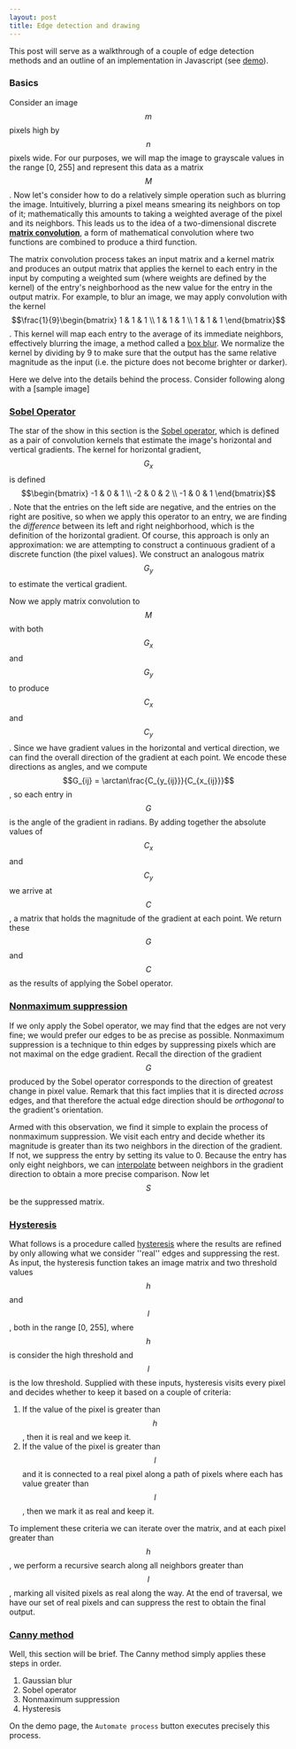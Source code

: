 ```yaml
---
layout: post
title: Edge detection and drawing
---
```

<script type="text/javascript" src="http://cdn.mathjax.org/mathjax/latest/MathJax.js?config=default"></script>

This post will serve as a walkthrough of a couple of edge detection methods and
an outline of an implementation in Javascript (see
[demo](http://pelmers.github.io/autotoon/)).

### Basics
Consider an image $$m$$ pixels high by $$n$$ pixels wide. For our purposes, we
will map the image to grayscale values in the range [0, 255] and represent this
data as a matrix $$M$$. Now let's consider how to do a relatively simple
operation such as blurring the image. Intuitively, blurring a pixel means
smearing its neighbors on top of it; mathematically this amounts to taking a
weighted average of the pixel and its neighbors. This leads us to the idea of a
two-dimensional discrete **[matrix
convolution](http://en.wikipedia.org/wiki/Kernel_%28image_processing%29#Convolution)**,
a form of mathematical convolution where two functions are combined to produce
a third function.

The matrix convolution process takes an input matrix and a kernel matrix and
produces an output matrix that applies the kernel to each entry in the input by
computing a weighted sum (where weights are defined by the kernel) of the
entry's neighborhood as the new value for the entry in the output matrix. For
example, to blur an image, we may apply convolution with the kernel
$$\frac{1}{9}\begin{bmatrix}
1 & 1 & 1 \\
1 & 1 & 1 \\
1 & 1 & 1
\end{bmatrix}$$.
This kernel will map each entry to the average of its immediate neighbors,
effectively blurring the image, a method called a [box
blur](http://en.wikipedia.org/wiki/Box_blur). We normalize the kernel by
dividing by 9 to make sure that the output has the same relative magnitude as
the input (i.e. the picture does not become brighter or darker).

Here we delve into the details behind the process. Consider following along with a [sample image]

### [Sobel Operator](https://github.com/pelmers/autotoon/blob/7b01066e8b4a92c3ae7c9b34c8adc6899b9fbae3/filters.js#L77-L96)
The star of the show in this section is the [Sobel
operator](http://en.wikipedia.org/wiki/Sobel_operator), which is defined as a
pair of convolution kernels that estimate the image's horizontal and vertical
gradients. The kernel for horizontal gradient, $$G_x$$ is defined
$$\begin{bmatrix}
-1 & 0 & 1 \\
-2 & 0 & 2 \\
-1 & 0 & 1
\end{bmatrix}$$.
Note that the entries on the left side are negative, and the entries on the
right are positive, so when we apply this operator to an entry, we are finding
the _difference_ between its left and right neighborhood, which is the
definition of the horizontal gradient. Of course, this approach is only an
approximation: we are attempting to construct a continuous gradient of a
discrete function (the pixel values). We construct an analogous matrix $$G_y$$
to estimate the vertical gradient.

Now we apply matrix convolution to $$M$$ with both $$G_x$$ and $$G_y$$ to
produce $$C_x$$ and $$C_y$$. Since we have gradient values in the horizontal
and vertical direction, we can find the overall direction of the gradient at
each point. We encode these directions as angles, and we compute
$$G_{ij} = \arctan\frac{C_{y_{ij}}}{C_{x_{ij}}}$$,
so each entry in $$G$$ is the angle of the gradient in radians. By adding
together the absolute values of $$C_x$$ and $$C_y$$ we arrive at $$C$$, a
matrix that holds the magnitude of the gradient at each point. We return these
$$G$$ and $$C$$ as the results of applying the Sobel operator.

### [Nonmaximum suppression](https://github.com/pelmers/autotoon/blob/7b01066e8b4a92c3ae7c9b34c8adc6899b9fbae3/filters.js#L111-L128)
If we only apply the Sobel operator, we may find that the edges are not very
fine; we would prefer our edges to be as precise as possible. Nonmaximum
suppression is a technique to thin edges by suppressing pixels which are not
maximal on the edge gradient. Recall the direction of the gradient $$G$$
produced by the Sobel operator corresponds to the direction of greatest change
in pixel value. Remark that this fact implies that it is directed *across*
edges, and that therefore the actual edge direction should be *orthogonal* to
the gradient's orientation.

Armed with this observation, we find it simple to explain the process of
nonmaximum suppression. We visit each entry and decide whether its magnitude is
greater than its two neighbors in the direction of the gradient. If not, we
suppress the entry by setting its value to 0. Because the entry has only eight
neighbors, we can
[interpolate](https://github.com/pelmers/autotoon/blob/7b01066e8b4a92c3ae7c9b34c8adc6899b9fbae3/filters.js#L38-L75)
between neighbors in the gradient direction to obtain a more precise
comparison. Now let $$S$$ be the suppressed matrix.

### [Hysteresis](https://github.com/pelmers/autotoon/blob/7b01066e8b4a92c3ae7c9b34c8adc6899b9fbae3/filters.js#L160-L197)
What follows is a procedure called
[hysteresis](http://en.wikipedia.org/wiki/Canny_edge_detector#Edge_Tracking_by_Hysteresis)
where the results are refined by only allowing what we consider ''real'' edges
and suppressing the rest. As input, the hysteresis function takes an image
matrix and two threshold values $$h$$ and $$l$$, both in the range [0, 255],
where $$h$$ is consider the high threshold and $$l$$ is the low threshold.
Supplied with these inputs, hysteresis visits every pixel and decides whether
to keep it based on a couple of criteria:
1. If the value of the pixel is greater than $$h$$, then it is real and we keep it.
2. If the value of the pixel is greater than $$l$$ and it is connected to a
   real pixel along a path of pixels where each has value greater than $$l$$,
   then we mark it as real and keep it.

To implement these criteria we can iterate over the matrix, and at each pixel
greater than $$h$$, we perform a recursive search along all neighbors greater
than $$l$$, marking all visited pixels as real along the way. At the end of
traversal, we have our set of real pixels and can suppress the rest to obtain
the final output.

### [Canny method](http://en.wikipedia.org/wiki/Canny_edge_detector)
Well, this section will be brief. The Canny method simply applies these steps in order.

1. Gaussian blur
2. Sobel operator
3. Nonmaximum suppression
4. Hysteresis

On the demo page, the `Automate process` button executes precisely this process.
